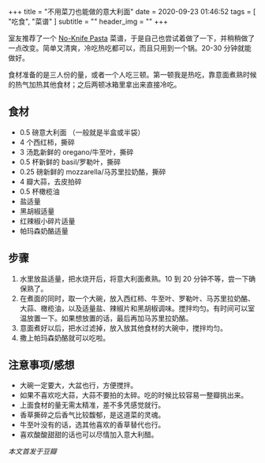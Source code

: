 +++
title = "不用菜刀也能做的意大利面"
date = 2020-09-23 01:46:52
tags = [
    "吃食",
    "菜谱"
]
subtitle = ""
header_img = ""
+++

室友推荐了一个 <a href="https://www.marthastewart.com/326549/no-knife-pasta">No-Knife Pasta</a> 菜谱，于是自己也尝试着做了一下，并稍稍做了一点改变。简单又清爽，冷吃热吃都可以，而且只用到一个锅。20-30 分钟就能做好。

食材准备的是三人份的量，或者一个人吃三顿。第一顿我是热吃，靠意面煮熟时候的热气加热其他食材；之后两顿冰箱里拿出来直接冷吃。

## 食材

- 0.5 磅意大利面 （一般就是半盒或半袋）
- 4 个西红柿，撕碎
- 3 汤匙新鲜的 oregano/牛至叶，撕碎
- 0.5 杯新鲜的 basil/罗勒叶，撕碎
- 0.25 磅新鲜的 mozzarella/马苏里拉奶酪，撕碎
- 4 瓣大蒜，去皮拍碎
- 0.5 杯橄榄油
- 盐适量
- 黑胡椒适量
- 红辣椒小碎片适量
- 帕玛森奶酪适量

## 步骤

1. 水里放盐适量，把水烧开后，将意大利面煮熟。10 到 20 分钟不等，尝一下确保熟了。
2. 在煮面的同时，取一个大碗，放入西红柿、牛至叶、罗勒叶、马苏里拉奶酪、大蒜、橄榄油，以及适量盐、辣椒片和黑胡椒调味。搅拌均匀。有时间可以室温放置一下。如果想放置的话，最后再加马苏里拉奶酪。
3. 意面煮好以后，把水过滤掉，放入放其他食材的大碗中，搅拌均匀。
4. 撒上帕玛森奶酪就可以吃啦。

## 注意事项/感想

- 大碗一定要大，大盆也行，方便搅拌。
- 如果不喜欢吃大蒜，大蒜不要拍的太碎。吃的时候比较容易一整瓣挑出来。
- 上面食材的量无需太精准，差不多凭感觉就行。
- 香草撕碎之后香气比较馥郁，是这道菜的灵魂。
- 牛至叶没有的话，选其他喜欢的香草替代也行。
- 喜欢酸酸甜甜的话也可以尽情加入意大利醋。

_本文首发于豆瓣_
